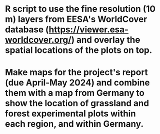 # R script to use the fine resolution (10 m) layers from EESA's WorldCover database (https://viewer.esa-worldcover.org/) and overlay the spatial locations of the plots on top.
# Make maps for the project's report (due April-May 2024) and combine them with a map from Germany to show the location of grassland and forest experimental plots within each region, and within Germany.
